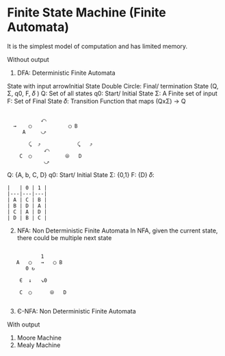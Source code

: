 # Finite State Machine (Finite Automata)

It is the simplest model of computation and has limited memory.

Without output
1) DFA: Deterministic Finite Automata

State with input arrowInitial State
Double Circle: Final/ termination State
(Q, Σ, q0, F, 𝛿 )
Q: Set of all states
q0: Start/ Initial State
Σ: A Finite set of input 
F: Set of Final State
𝛿: Transition Function that maps (QxΣ) -> Q


```
           
           ⤺ 
  →    ◯            ◯ B      
     A     ⤻
             
       ⤹  ⤴            ⤹   ⤴
            ⤺   
    C  ◯           ⦾   D
            ⤻
```
Q: {A, b, C, D}
q0: Start/ Initial State
Σ: {0,1}
F: {D}
𝛿:  
```
|   | 0 | 1 |
|---|---|---|
| A | C | B |
| B | D | A |
| C | A | D |
| D | B | C |
```


2) NFA: Non Deterministic Finite Automata
In NFA, given the current state, there could be multiple next state


```
           
           1
   A   ◯   →   ◯ B 
      0 ↻   
              
    Є  ↓   ↘0   
    
    C  ◯      ⦾   D
            
```


3) Є-NFA: Non Deterministic Finite Automata

With output 
1) Moore Machine
2) Mealy Machine

